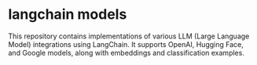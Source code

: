 # langchain models


This repository contains implementations of various LLM (Large Language Model) integrations using LangChain. It supports OpenAI, Hugging Face, and Google models, along with embeddings and classification examples.

 
